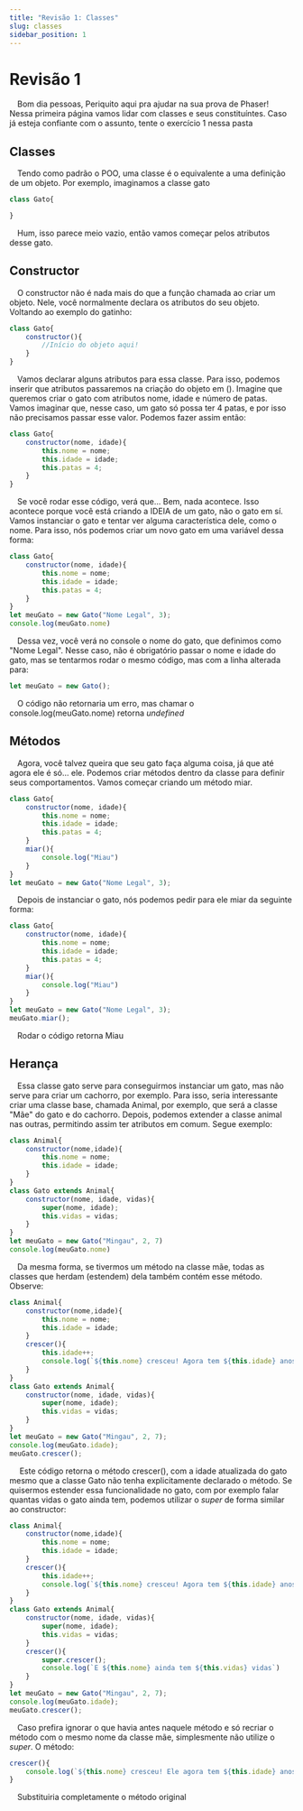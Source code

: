 ```yaml
---
title: "Revisão 1: Classes"
slug: classes
sidebar_position: 1
---
```


# Revisão 1

&emsp;Bom dia pessoas, Periquito aqui pra ajudar na sua prova de Phaser! Nessa primeira página vamos lidar com classes e seus constituíntes. Caso já esteja confiante com o assunto, tente o exercício 1 nessa pasta

## Classes

&emsp;Tendo como padrão o POO, uma classe é o equivalente a uma definição de um objeto. Por exemplo, imaginamos a classe gato

```js
class Gato{

}
```

&emsp;Hum, isso parece meio vazio, então vamos começar pelos atributos desse gato.

## Constructor

&emsp;O constructor não é nada mais do que a função chamada ao criar um objeto. Nele, você normalmente declara os atributos do seu objeto. Voltando ao exemplo do gatinho:

```js
class Gato{
    constructor(){
        //Início do objeto aqui!
    }
}
```

&emsp;Vamos declarar alguns atributos para essa classe. Para isso, podemos inserir que atributos passaremos na criação do objeto em (). Imagine que queremos criar o gato com atributos nome, idade e número de patas. Vamos imaginar que, nesse caso, um gato só possa ter 4 patas, e por isso não precisamos passar esse valor. Podemos fazer assim então:

```js
class Gato{
    constructor(nome, idade){
        this.nome = nome;
        this.idade = idade;
        this.patas = 4;
    }
}
```

&emsp;Se você rodar esse código, verá que... Bem, nada acontece. Isso acontece porque você está criando a IDEIA de um gato, não o gato em sí. Vamos instanciar o gato e tentar ver alguma característica dele, como o nome. Para isso, nós podemos criar um novo gato em uma variável dessa forma:

```js
class Gato{
    constructor(nome, idade){
        this.nome = nome;
        this.idade = idade;
        this.patas = 4;
    }
}
let meuGato = new Gato("Nome Legal", 3);
console.log(meuGato.nome)
```

&emsp;Dessa vez, você verá no console o nome do gato, que definimos como "Nome Legal". Nesse caso, não é obrigatório passar o nome e idade do gato, mas se tentarmos rodar o mesmo código, mas com a linha alterada para:
```js
let meuGato = new Gato();
```
&emsp;O código não retornaria um erro, mas chamar o console.log(meuGato.nome) retorna *undefined*

## Métodos

&emsp;Agora, você talvez queira que seu gato faça alguma coisa, já que até agora ele é só... ele. Podemos criar métodos dentro da classe para definir seus comportamentos. Vamos começar criando um método miar.

```js
class Gato{
    constructor(nome, idade){
        this.nome = nome;
        this.idade = idade;
        this.patas = 4;
    }
    miar(){
        console.log("Miau")
    }
}
let meuGato = new Gato("Nome Legal", 3);
```

&emsp;Depois de instanciar o gato, nós podemos pedir para ele miar da seguinte forma:

```js
class Gato{
    constructor(nome, idade){
        this.nome = nome;
        this.idade = idade;
        this.patas = 4;
    }
    miar(){
        console.log("Miau")
    }
}
let meuGato = new Gato("Nome Legal", 3);
meuGato.miar();
```

&emsp;Rodar o código retorna Miau

## Herança

&emsp;Essa classe gato serve para conseguirmos instanciar um gato, mas não serve para criar um cachorro, por exemplo. Para isso, seria interessante criar uma classe base, chamada Animal, por exemplo, que será a classe "Mãe" do gato e do cachorro. Depois, podemos extender a classe animal nas outras, permitindo assim ter atributos em comum. Segue exemplo:

```js
class Animal{
    constructor(nome,idade){
        this.nome = nome;
        this.idade = idade;
    }
}
class Gato extends Animal{
    constructor(nome, idade, vidas){
        super(nome, idade);
        this.vidas = vidas;
    }
}
let meuGato = new Gato("Mingau", 2, 7)
console.log(meuGato.nome)
```

&emsp;Da mesma forma, se tivermos um método na classe mãe, todas as classes que herdam (estendem) dela também contém esse método. Observe:

```js
class Animal{
    constructor(nome,idade){
        this.nome = nome;
        this.idade = idade;
    }
    crescer(){
        this.idade++;
        console.log(`${this.nome} cresceu! Agora tem ${this.idade} anos!`)
    }
}
class Gato extends Animal{
    constructor(nome, idade, vidas){
        super(nome, idade);
        this.vidas = vidas;
    }
}
let meuGato = new Gato("Mingau", 2, 7);
console.log(meuGato.idade);
meuGato.crescer();
```

&emsp; Este código retorna o método crescer(), com a idade atualizada do gato mesmo que a classe Gato não tenha explicitamente declarado o método. Se quisermos estender essa funcionalidade no gato, com por exemplo falar quantas vidas o gato ainda tem, podemos utilizar o *super* de forma similar ao constructor:

```js
class Animal{
    constructor(nome,idade){
        this.nome = nome;
        this.idade = idade;
    }
    crescer(){
        this.idade++;
        console.log(`${this.nome} cresceu! Agora tem ${this.idade} anos!`)
    }
}
class Gato extends Animal{
    constructor(nome, idade, vidas){
        super(nome, idade);
        this.vidas = vidas;
    }
    crescer(){
        super.crescer();
        console.log(`E ${this.nome} ainda tem ${this.vidas} vidas`)
    }
}
let meuGato = new Gato("Mingau", 2, 7);
console.log(meuGato.idade);
meuGato.crescer();
```
&emsp;Caso prefira ignorar o que havia antes naquele método e só recriar o método com o mesmo nome da classe mãe, simplesmente não utilize o *super*. O método:

```js
crescer(){
    console.log(`${this.nome} cresceu! Ele agora tem ${this.idade} anos e ${this.vidas} vidas!`)
}
```

&emsp;Substituiria completamente o método original